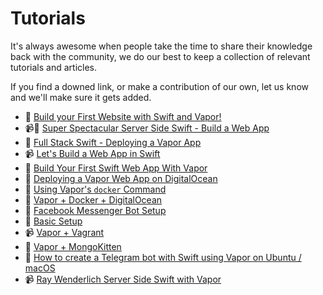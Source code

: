# Tutorials

It's always awesome when people take the time to share their knowledge back with the community, we do our best to keep a collection of relevant tutorials and articles.

If you find a downed link, or make a contribution of our own, let us know and we'll make sure it gets added.

* 📖 [Build your First Website with Swift and Vapor!](http://martinlasek.com/en/serversiteswift/tutorial-first-swift-website-with-vapor.html)
* 📹📖 [Super Spectacular Server Side Swift - Build a Web App](https://realm.io/news/slug-edward-jiang-server-side-swift/)
* 📖 [Full Stack Swift - Deploying a Vapor App](https://medium.com/@xcadaverx/full-stack-swift-deploying-a-vapor-app-4a190bc0a8d#.p93acu7xp)
* 📹 [Let's Build a Web App in Swift](https://www.youtube.com/watch?v=OuPT2FFKCos)
* 📖 [Build Your First Swift Web App With Vapor](https://stormpath.com/blog/tutorial-build-first-swift-web-app-vapor)
* 📖 [Deploying a Vapor Web App on DigitalOcean](https://medium.com/@BenjaminKJohnson/deploying-a-vapor-web-app-on-digitalocean-3bdeb4f504de#.4de7pr9pz)
* 📖 [Using Vapor's `docker` Command](http://finestructure.co/blog/2016/6/6/using-vapor-with-docker)
* 📖 [Vapor + Docker + DigitalOcean](http://finestructure.co/blog/2016/6/29/deploying-a-vapor-app-on-digital-ocean)
* 📖 [Facebook Messenger Bot Setup](https://medium.com/@MissionKao/messenger-bot-setup-using-swift-web-server-75ea0f7d3430#.n7dvjs8v7)
* 📖 [Basic Setup](https://medium.com/@timominous/basic-swift-server-setup-using-vapor-475b10e811b7#.4tpb2hrmn)
* 📹 [Vapor + Vagrant](https://www.youtube.com/watch?v=XA9CQTFFyFI)
* 📖 [Vapor + MongoKitten](https://medium.com/@joannis.orlandos/using-mongokitten-vapor-for-your-applications-24dbac2f5dd9#.4wv6a5kzm)
* 📖 [How to create a Telegram bot with Swift using Vapor on Ubuntu / macOS](https://www.fabriziobrancati.com/SwiftyBot)
* 📹 [Ray Wenderlich Server Side Swift with Vapor ](https://videos.raywenderlich.com/screencasts/server-side-swift-with-vapor-getting-started)
